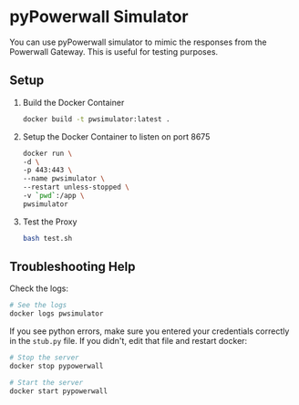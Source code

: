 # pyPowerwall Simulator

You can use pyPowerwall simulator to mimic the responses from the Powerwall Gateway. This is useful for testing purposes.

## Setup

1. Build the Docker Container

    ```bash
    docker build -t pwsimulator:latest .
    ```

2. Setup the Docker Container to listen on port 8675

    ```bash
    docker run \
    -d \
    -p 443:443 \
    --name pwsimulator \
    --restart unless-stopped \
    -v `pwd`:/app \
    pwsimulator
    ```

3. Test the Proxy

    ```bash
    bash test.sh
    ```

## Troubleshooting Help

Check the logs: 

```bash
# See the logs
docker logs pwsimulator
```

If you see python errors, make sure you entered your credentials correctly in the `stub.py` file.  If you didn't, edit that file and restart docker:

```bash
# Stop the server
docker stop pypowerwall

# Start the server
docker start pypowerwall
```
